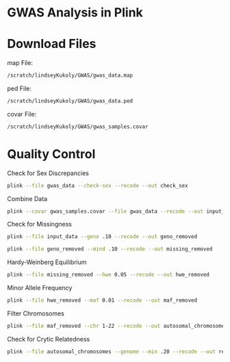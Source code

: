 # GWAS Analysis in Plink 
# Download Files
map File:
```sh
/scratch/lindseyKukoly/GWAS/gwas_data.map
```
ped File:
```sh
/scratch/lindseyKukoly/GWAS/gwas_data.ped
```
covar File:
```sh
/scratch/lindseyKukoly/GWAS/gwas_samples.covar
```

# Quality Control 
Check for Sex Discrepancies 
```sh
plink --file gwas_data --check-sex --recode --out check_sex
```
Combine Data
```sh
plink --covar gwas_samples.covar --file gwas_data --recode --out input_data
```

Check for Missingness
```sh
plink --file input_data --geno .10 --recode --out geno_removed
```

```sh
plink --file geno_removed --mind .10 --recode --out missing_removed
```

Hardy-Weinberg Equilibrium 
```sh
plink --file missing_removed --hwe 0.05 --recode --out hwe_removed
```

Minor Allele Frequency 
```sh
plink --file hwe_removed --maf 0.01 --recode --out maf_removed 
```

Filter Chromosomes
```sh
plink --file maf_removed --chr 1-22 --recode --out autosomal_chromosomes
```

Check for Crytic Relatedness 
```sh
plink --file autosomal_chromosomes --genome --min .20 --recode --out relatedness_filtered
```

